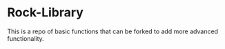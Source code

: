 # Rock-Library
This is a repo of basic functions that can be forked to add more advanced functionality. 
